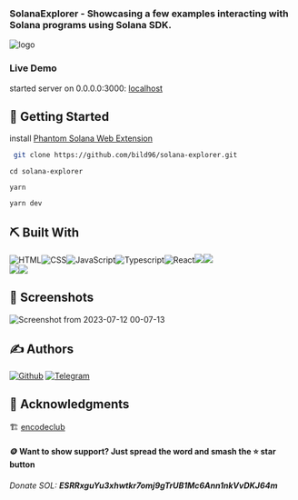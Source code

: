 ### SolanaExplorer - Showcasing a few examples interacting with Solana programs using Solana SDK.

![logo](https://github.com/Bild96/solana-explorer/assets/52472445/9867af24-57eb-40c9-a9f5-df87febe8739)


### Live Demo

started server on 0.0.0.0:3000: [localhost](http://localhost:3000)

## 🏁 Getting Started <a name = "getting_started"></a>

install [Phantom Solana Web Extension](https://phantom.app/)

```bash
 git clone https://github.com/bild96/solana-explorer.git
```
```
cd solana-explorer
```
```
yarn
```
```
yarn dev
```

## ⛏️ Built With <a name = "tech_stack"></a>

<img alt="HTML" src="https://img.shields.io/badge/html-%23E34F26.svg?&style=for-the-badge&logo=html&logoColor=white"/><img alt="CSS" src="https://img.shields.io/badge/css-%231572B6.svg?&style=for-the-badge&logo=css&logoColor=white"/><img alt="JavaScript" src="https://img.shields.io/badge/javascript-%23323330.svg?&style=for-the-badge&logo=javascript&logoColor=%23F7DF1E"/><img alt="Typescript" src="https://img.shields.io/badge/Typescript-%231572B6.svg?&style=for-the-badge&logo=typescript&logoColor=white"/><img alt="React" src="https://img.shields.io/badge/ReactJS-%23000.svg?&style=for-the-badge&logo=react&logoColor=blue"/><img src="https://img.shields.io/badge/Version-0.1-green?style=for-the-badge"><img src="https://img.shields.io/github/license/bild96/solana-explorer?style=for-the-badge&color=blue">
  <br>
<img src="https://img.shields.io/badge/Open%20Source-Yes-cyan?style=flat-square"><img src="https://img.shields.io/badge/Author-bild96-purple?style=flat-square">
 

  
  

## 🤳 Screenshots <a name = "screenshots"></a>

![Screenshot from 2023-07-12 00-07-13](https://github.com/Bild96/solana-explorer/assets/52472445/03bb4908-3bf3-4f09-8162-df04b124456d)
  

## ✍️ Authors <a name = "authors"></a>

[![Github](https://img.shields.io/badge/Github-bild96-purple?style=for-the-badge&logo=github)](https://github.com/bild96)
[![Telegram](https://img.shields.io/badge/Telegram-bild96-indigo?style=for-the-badge&logo=telegram)](https://t.me/bild96)

## 🎉 Acknowledgments <a name = "acknowledgments"></a>
 🏗️ [encodeclub](https://https://encode.club)


#### 🪙 Want to show support? Just spread the word and smash the ⭐ star button
###### Donate SOL: ***ESRRxguYu3xhwtkr7omj9gTrUB1Mc6Ann1nkVvDKJ64m***




